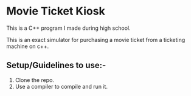 # Movie Ticket Kiosk

This is a C++ program I made during high school.

This is an exact simulator for purchasing a movie ticket from a ticketing machine on c++.

Setup/Guidelines to use:-
--------------------------

1. Clone the repo.
2. Use a compiler to compile and run it.
